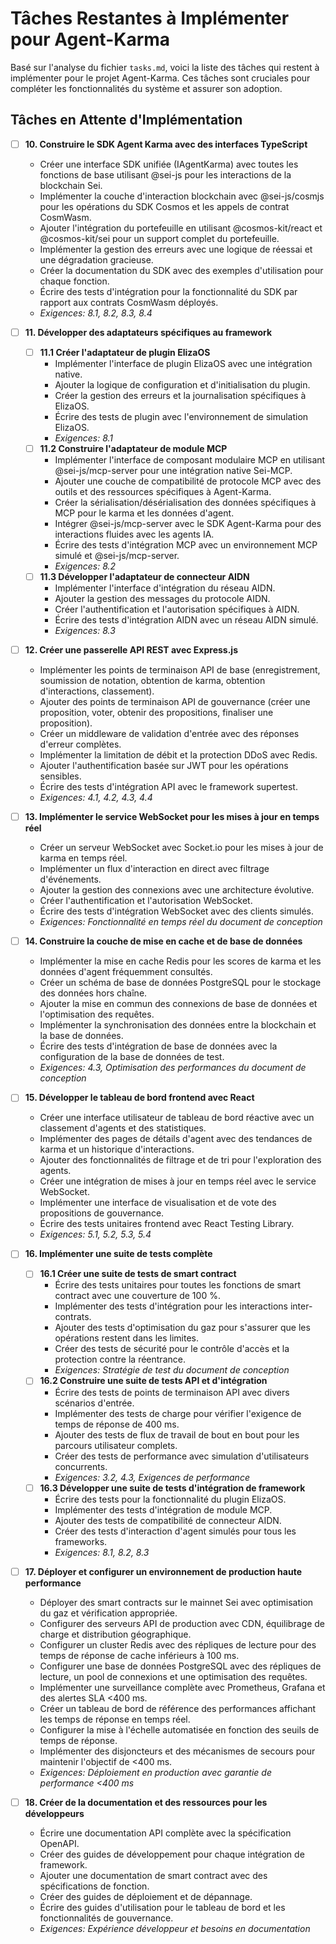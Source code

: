 # Tâches Restantes à Implémenter pour Agent-Karma

Basé sur l'analyse du fichier `tasks.md`, voici la liste des tâches qui restent à implémenter pour le projet Agent-Karma. Ces tâches sont cruciales pour compléter les fonctionnalités du système et assurer son adoption.

## Tâches en Attente d'Implémentation

- [ ] **10. Construire le SDK Agent Karma avec des interfaces TypeScript**
  - Créer une interface SDK unifiée (IAgentKarma) avec toutes les fonctions de base utilisant @sei-js pour les interactions de la blockchain Sei.
  - Implémenter la couche d'interaction blockchain avec @sei-js/cosmjs pour les opérations du SDK Cosmos et les appels de contrat CosmWasm.
  - Ajouter l'intégration du portefeuille en utilisant @cosmos-kit/react et @cosmos-kit/sei pour un support complet du portefeuille.
  - Implémenter la gestion des erreurs avec une logique de réessai et une dégradation gracieuse.
  - Créer la documentation du SDK avec des exemples d'utilisation pour chaque fonction.
  - Écrire des tests d'intégration pour la fonctionnalité du SDK par rapport aux contrats CosmWasm déployés.
  - _Exigences: 8.1, 8.2, 8.3, 8.4_

- [ ] **11. Développer des adaptateurs spécifiques au framework**
  - [ ] **11.1 Créer l'adaptateur de plugin ElizaOS**
    - Implémenter l'interface de plugin ElizaOS avec une intégration native.
    - Ajouter la logique de configuration et d'initialisation du plugin.
    - Créer la gestion des erreurs et la journalisation spécifiques à ElizaOS.
    - Écrire des tests de plugin avec l'environnement de simulation ElizaOS.
    - _Exigences: 8.1_
  - [ ] **11.2 Construire l'adaptateur de module MCP**
    - Implémenter l'interface de composant modulaire MCP en utilisant @sei-js/mcp-server pour une intégration native Sei-MCP.
    - Ajouter une couche de compatibilité de protocole MCP avec des outils et des ressources spécifiques à Agent-Karma.
    - Créer la sérialisation/désérialisation des données spécifiques à MCP pour le karma et les données d'agent.
    - Intégrer @sei-js/mcp-server avec le SDK Agent-Karma pour des interactions fluides avec les agents IA.
    - Écrire des tests d'intégration MCP avec un environnement MCP simulé et @sei-js/mcp-server.
    - _Exigences: 8.2_
  - [ ] **11.3 Développer l'adaptateur de connecteur AIDN**
    - Implémenter l'interface d'intégration du réseau AIDN.
    - Ajouter la gestion des messages du protocole AIDN.
    - Créer l'authentification et l'autorisation spécifiques à AIDN.
    - Écrire des tests d'intégration AIDN avec un réseau AIDN simulé.
    - _Exigences: 8.3_

- [ ] **12. Créer une passerelle API REST avec Express.js**
  - Implémenter les points de terminaison API de base (enregistrement, soumission de notation, obtention de karma, obtention d'interactions, classement).
  - Ajouter des points de terminaison API de gouvernance (créer une proposition, voter, obtenir des propositions, finaliser une proposition).
  - Créer un middleware de validation d'entrée avec des réponses d'erreur complètes.
  - Implémenter la limitation de débit et la protection DDoS avec Redis.
  - Ajouter l'authentification basée sur JWT pour les opérations sensibles.
  - Écrire des tests d'intégration API avec le framework supertest.
  - _Exigences: 4.1, 4.2, 4.3, 4.4_

- [ ] **13. Implémenter le service WebSocket pour les mises à jour en temps réel**
  - Créer un serveur WebSocket avec Socket.io pour les mises à jour de karma en temps réel.
  - Implémenter un flux d'interaction en direct avec filtrage d'événements.
  - Ajouter la gestion des connexions avec une architecture évolutive.
  - Créer l'authentification et l'autorisation WebSocket.
  - Écrire des tests d'intégration WebSocket avec des clients simulés.
  - _Exigences: Fonctionnalité en temps réel du document de conception_

- [ ] **14. Construire la couche de mise en cache et de base de données**
  - Implémenter la mise en cache Redis pour les scores de karma et les données d'agent fréquemment consultés.
  - Créer un schéma de base de données PostgreSQL pour le stockage des données hors chaîne.
  - Ajouter la mise en commun des connexions de base de données et l'optimisation des requêtes.
  - Implémenter la synchronisation des données entre la blockchain et la base de données.
  - Écrire des tests d'intégration de base de données avec la configuration de la base de données de test.
  - _Exigences: 4.3, Optimisation des performances du document de conception_

- [ ] **15. Développer le tableau de bord frontend avec React**
  - Créer une interface utilisateur de tableau de bord réactive avec un classement d'agents et des statistiques.
  - Implémenter des pages de détails d'agent avec des tendances de karma et un historique d'interactions.
  - Ajouter des fonctionnalités de filtrage et de tri pour l'exploration des agents.
  - Créer une intégration de mises à jour en temps réel avec le service WebSocket.
  - Implémenter une interface de visualisation et de vote des propositions de gouvernance.
  - Écrire des tests unitaires frontend avec React Testing Library.
  - _Exigences: 5.1, 5.2, 5.3, 5.4_

- [ ] **16. Implémenter une suite de tests complète**
  - [ ] **16.1 Créer une suite de tests de smart contract**
    - Écrire des tests unitaires pour toutes les fonctions de smart contract avec une couverture de 100 %.
    - Implémenter des tests d'intégration pour les interactions inter-contrats.
    - Ajouter des tests d'optimisation du gaz pour s'assurer que les opérations restent dans les limites.
    - Créer des tests de sécurité pour le contrôle d'accès et la protection contre la réentrance.
    - _Exigences: Stratégie de test du document de conception_
  - [ ] **16.2 Construire une suite de tests API et d'intégration**
    - Écrire des tests de points de terminaison API avec divers scénarios d'entrée.
    - Implémenter des tests de charge pour vérifier l'exigence de temps de réponse de 400 ms.
    - Ajouter des tests de flux de travail de bout en bout pour les parcours utilisateur complets.
    - Créer des tests de performance avec simulation d'utilisateurs concurrents.
    - _Exigences: 3.2, 4.3, Exigences de performance_
  - [ ] **16.3 Développer une suite de tests d'intégration de framework**
    - Écrire des tests pour la fonctionnalité du plugin ElizaOS.
    - Implémenter des tests d'intégration de module MCP.
    - Ajouter des tests de compatibilité de connecteur AIDN.
    - Créer des tests d'interaction d'agent simulés pour tous les frameworks.
    - _Exigences: 8.1, 8.2, 8.3_

- [ ] **17. Déployer et configurer un environnement de production haute performance**
  - Déployer des smart contracts sur le mainnet Sei avec optimisation du gaz et vérification appropriée.
  - Configurer des serveurs API de production avec CDN, équilibrage de charge et distribution géographique.
  - Configurer un cluster Redis avec des répliques de lecture pour des temps de réponse de cache inférieurs à 100 ms.
  - Configurer une base de données PostgreSQL avec des répliques de lecture, un pool de connexions et une optimisation des requêtes.
  - Implémenter une surveillance complète avec Prometheus, Grafana et des alertes SLA <400 ms.
  - Créer un tableau de bord de référence des performances affichant les temps de réponse en temps réel.
  - Configurer la mise à l'échelle automatisée en fonction des seuils de temps de réponse.
  - Implémenter des disjoncteurs et des mécanismes de secours pour maintenir l'objectif de <400 ms.
  - _Exigences: Déploiement en production avec garantie de performance <400 ms_

- [ ] **18. Créer de la documentation et des ressources pour les développeurs**
  - Écrire une documentation API complète avec la spécification OpenAPI.
  - Créer des guides de développement pour chaque intégration de framework.
  - Ajouter une documentation de smart contract avec des spécifications de fonction.
  - Créer des guides de déploiement et de dépannage.
  - Écrire des guides d'utilisation pour le tableau de bord et les fonctionnalités de gouvernance.
  - _Exigences: Expérience développeur et besoins en documentation_

